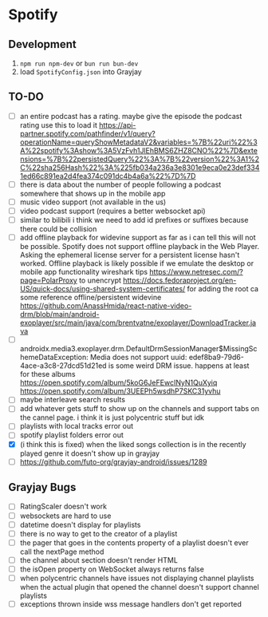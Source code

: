 # Spotify

## Development

1. `npm run npm-dev` or `bun run bun-dev`
2. load `SpotifyConfig.json` into Grayjay

## TO-DO

- [ ] an entire podcast has a rating. maybe give the episode the podcast rating use this to load it <https://api-partner.spotify.com/pathfinder/v1/query?operationName=queryShowMetadataV2&variables=%7B%22uri%22%3A%22spotify%3Ashow%3A5VzFvh1JlEhBMS6ZHZ8CNO%22%7D&extensions=%7B%22persistedQuery%22%3A%7B%22version%22%3A1%2C%22sha256Hash%22%3A%225fb034a236a3e8301e9eca0e23def3341ed66c891ea2d4fea374c091dc4b4a6a%22%7D%7D>
- [ ] there is data about the number of people following a podcast somewhere that shows up in the
  mobile app
- [ ] music video support (not available in the us)
- [ ] video podcast support (requires a better websocket api)
- [ ] similar to bilibili i think we need to add id prefixes or suffixes because there could be collision
- [ ] add offline playback for widevine support as far as i can tell this will not be possible.
        Spotify does not support offline playback in the Web Player. Asking the ephemeral license
        server for a persistent license hasn't worked. Offline playback is likely possible if we
        emulate the desktop or mobile app functionality wireshark tips
        <https://www.netresec.com/?page=PolarProxy> to unencrypt
        <https://docs.fedoraproject.org/en-US/quick-docs/using-shared-system-certificates/> for
        adding the root ca some reference offline/persistent widevine
        <https://github.com/AnassHmida/react-native-video-drm/blob/main/android-exoplayer/src/main/java/com/brentvatne/exoplayer/DownloadTracker.java>
- [ ] androidx.media3.exoplayer.drm.DefaultDrmSessionManager$MissingSchemeDataException: Media does
        not support uuid: edef8ba9-79d6-4ace-a3c8-27dcd51d21ed is some weird DRM issue. happens at
        least for these albums <https://open.spotify.com/album/5koG6JeFEwcINyN1QuXyiq>
        <https://open.spotify.com/album/3UEEPh5wsdhP7SKC31yvhu>
- [ ] maybe interleave search results
- [ ] add whatever gets stuff to show up on the channels and support tabs on the cannel page. i
  think it is just polycentric stuff but idk
- [ ] playlists with local tracks error out
- [ ] spotify playlist folders error out
- [x] (i think this is fixed) when the liked songs collection is in the recently played genre it
  doesn't show up in grayjay
- [ ] <https://github.com/futo-org/grayjay-android/issues/1289>

## Grayjay Bugs

- [ ] RatingScaler doesn't work
- [ ] websockets are hard to use
- [ ] datetime doesn't display for playlists
- [ ] there is no way to get to the creator of a playlist
- [ ] the pager that goes in the contents property of a playlist doesn't ever call the nextPage method
- [ ] the channel about section doesn't render HTML
- [ ] the isOpen property on WebSocket always returns false
- [ ] when polycentric channels have issues not displaying channel playlists when the actual plugin
  that opened the channel doesn't support channel playlists
- [ ] exceptions thrown inside wss message handlers don't get reported
